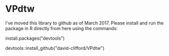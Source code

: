 # VPdtw
I've moved this library to github as of March 2017.
Please install and run the package in R directly from here using the commands:

install.packages("devtools")

devtools::install_github("david-clifford/VPdtw")
